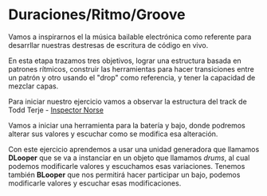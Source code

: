 # Duraciones/Ritmo/Groove

Vamos a inspirarnos el la música bailable electrónica como referente para desarrllar nuestras destresas de escritura de código en vivo.

En esta etapa trazamos tres objetivos, lograr una estructura basada en patrones rítmicos, construir las herramientas para hacer transiciones entre un patrón y otro usando el "drop" como referencia, y tener la capacidad de mezclar capas.

Para iniciar nuestro ejercicio vamos a observar la estructura del track de Todd Terje - [Inspector Norse](http://youtu.be/ebjXsc0UjdQ)

Vamos a iniciar una herramienta para la batería y bajo, donde podremos alterar sus valores y escuchar como se modifica esa alteración.

Con este ejercicio aprendemos a usar una unidad generadora que llamamos  **DLooper** que se va a instanciar en un objeto que llamamos *drums*, al cual podemos modificarle valores y escuchamos esas variaciones.
Tenemos también **BLooper** que nos permitirá hacer participar un bajo, podemos modificarle valores y escuchar esas modificaciones.


